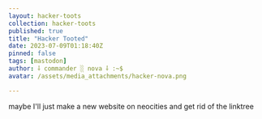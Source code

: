 ```yaml
---
layout: hacker-toots
collection: hacker-toots
published: true
title: "Hacker Tooted"
date: 2023-07-09T01:18:40Z
pinned: false
tags: [mastodon]
author: ⸸ commander ░ nova ⸸ :~$
avatar: /assets/media_attachments/hacker-nova.png

---
```


<p>maybe I&#39;ll just make a new website on neocities and get rid of the linktree</p>


